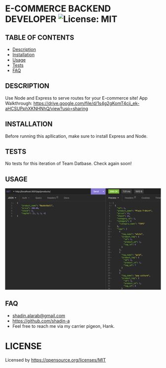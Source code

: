 
  # E-COMMERCE BACKEND DEVELOPER ![License: MIT](https://img.shields.io/badge/License-MIT-yellow.svg)

  ## TABLE OF CONTENTS
  * [Description](#description)
  * [Installation](#installation)
  * [Usage](#usage)
  * [Tests](#tests)
  * [FAQ](#faq)


  ## DESCRIPTION
  Use Node and Express to serve routes for your E-commerce site!
  App Walkthrough: https://drive.google.com/file/d/1s4g2gKomT4cji_ek-aHCSUPphXKNHNhQ/view?usp=sharing

  ## INSTALLATION
 Before running this apllication, make sure to install Express and Node.

  ## TESTS
No tests for this iteration of Team Datbase. Check again soon!

  ## USAGE
  ![App in Use](MODULE13_SCREENSHOT.png)

  ## FAQ
  * shadin.alarab@gmail.com
  * https://github.com/shadin-a
  * Feel free to reach me via my carrier pigeon, Hank.

  # LICENSE
  
  Licensed by https://opensource.org/licenses/MIT
